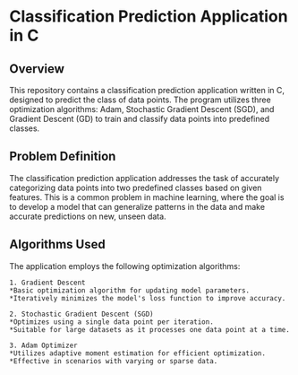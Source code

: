 # Classification Prediction Application in C

## Overview
This repository contains a classification prediction application written in C, designed to predict the class of data points. The program utilizes three optimization algorithms: Adam, Stochastic Gradient Descent (SGD), and Gradient Descent (GD) to train and classify data points into predefined classes.

## Problem Definition
The classification prediction application addresses the task of accurately categorizing data points into two predefined classes based on given features. This is a common problem in machine learning, where the goal is to develop a model that can generalize patterns in the data and make accurate predictions on new, unseen data.

## Algorithms Used
The application employs the following optimization algorithms:

```
1. Gradient Descent
*Basic optimization algorithm for updating model parameters.
*Iteratively minimizes the model's loss function to improve accuracy.
```
```
2. Stochastic Gradient Descent (SGD)
*Optimizes using a single data point per iteration.
*Suitable for large datasets as it processes one data point at a time.
```
```
3. Adam Optimizer
*Utilizes adaptive moment estimation for efficient optimization.
*Effective in scenarios with varying or sparse data.
```